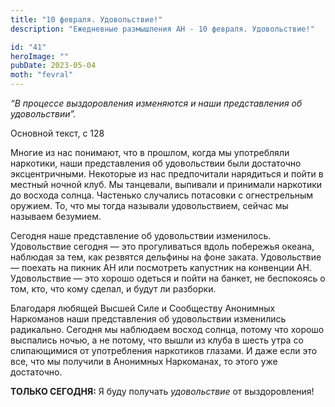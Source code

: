 ```yaml
---
title: "10 февраля. Удовольствие!"
description: "Ежедневные размышления АН - 10 февраля. Удовольствие!"

id: "41"
heroImage: ""
pubDate: 2023-05-04
moth: "fevral"
---
```


_“В процессе выздоровления изменяются и наши представления об удовольствии”._

Основной текст, с 128

Многие из нас понимают, что в прошлом, когда мы употребляли наркотики, наши
представления об удовольствии были достаточно эксцентричными. Некоторые из нас
предпочитали нарядиться и пойти в местный ночной клуб. Мы танцевали, выпивали
и принимали наркотики до восхода солнца. Частенько случались потасовки с
огнестрельным оружием. То, что мы тогда называли удовольствием, сейчас мы
называем безумием.

Сегодня наше представление об удовольствии изменилось. Удовольствие сегодня —
это прогуливаться вдоль побережья океана, наблюдая за тем, как резвятся
дельфины на фоне заката. Удовольствие — поехать на пикник АН или посмотреть
капустник на конвенции АН. Удовольствие — это хорошо одеться и пойти на
банкет, не беспокоясь о том, кто, что кому сделал, и будут ли разборки.

Благодаря любящей Высшей Силе и Сообществу Анонимных Наркоманов наши
представления об удовольствии изменились радикально. Сегодня мы наблюдаем
восход солнца, потому что хорошо выспались ночью, а не потому, что вышли из
клуба в шесть утра со слипающимися от употребления наркотиков глазами. И даже
если это все, что мы получили в Анонимных Наркоманах, то этого уже достаточно.

**ТОЛЬКО СЕГОДНЯ:** Я буду получать _удовольствие_ от выздоровления!
